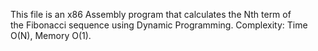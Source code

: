 This file is an x86 Assembly program that calculates the Nth term of  
the Fibonacci sequence using Dynamic Programming. 
Complexity: Time O(N), Memory O(1).
 
